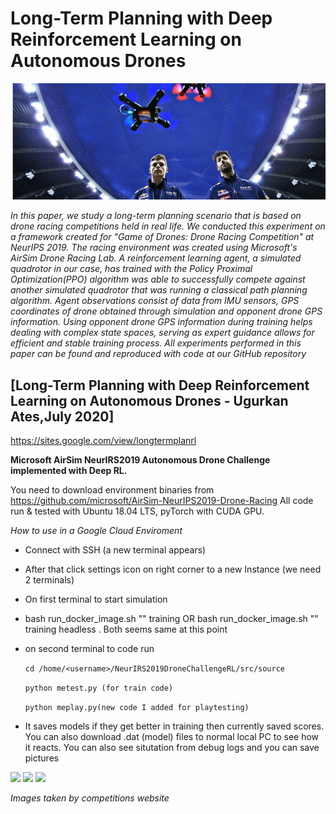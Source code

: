 # Long-Term Planning with Deep Reinforcement Learning on Autonomous Drones

![drone](drone.png)

*In this paper, we study a long-term planning scenario that is based on drone racing competitions held in real life. We conducted this experiment on a framework created for "Game of Drones: Drone Racing Competition" at NeurIPS 2019. The racing environment was created using Microsoft's AirSim Drone Racing Lab. A reinforcement learning agent, a simulated quadrotor in our case, has trained with the Policy Proximal Optimization(PPO) algorithm was able to successfully compete against another simulated quadrotor that was running a classical path planning algorithm. Agent observations consist of data from IMU sensors, GPS coordinates of drone obtained through simulation and opponent drone GPS information. Using opponent drone GPS information during training helps dealing with complex state spaces, serving as expert guidance allows for efficient and stable training process. All experiments performed in this paper can be found and reproduced with code at our GitHub repository*


## [Long-Term Planning with Deep Reinforcement Learning on Autonomous Drones - Ugurkan Ates,July 2020]

https://sites.google.com/view/longtermplanrl


**Microsoft AirSim NeurIRS2019 Autonomous Drone Challenge implemented with Deep RL.**

You need to download environment binaries from https://github.com/microsoft/AirSim-NeurIPS2019-Drone-Racing
All code run & tested with Ubuntu 18.04 LTS, pyTorch with CUDA GPU.


*How to use in a Google Cloud Enviroment*

- Connect with SSH  (a new terminal appears) 
- After that click settings icon on right corner to a new Instance (we need 2 terminals)
- On first terminal to start simulation
- bash run_docker_image.sh "" training    OR  bash run_docker_image.sh "" training headless . Both seems same at this point
- on second terminal to code run

    `cd /home/<username>/NeurIRS2019DroneChallengeRL/src/source`

    `python metest.py (for train code)`

    `python meplay.py(new code I added for playtesting)`

- It saves models if they get better in training then currently saved scores. You can also download .dat (model) files to normal local PC to see how it reacts. You can also see situtation from debug logs and you can save pictures


<img src="https://github.com/madratman/airsim_neurips_gifs/blob/master/imgs/neurips_b99_3_drones.gif?raw=true" width="285"> <img src="https://github.com/madratman/airsim_neurips_gifs/blob/master/imgs/neurips_soccer_field_8_drones.gif?raw=true" width="285"> <img src="https://github.com/madratman/airsim_neurips_gifs/blob/master/imgs/neurips_zhangjiajie_4_drones.gif?raw=true" width="285">

*Images taken by competitions website*